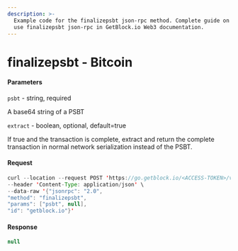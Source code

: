 ```yaml
---
description: >-
  Example code for the finalizepsbt json-rpc method. Сomplete guide on how to
  use finalizepsbt json-rpc in GetBlock.io Web3 documentation.
---
```


# finalizepsbt - Bitcoin

#### Parameters

`psbt` - string, required

A base64 string of a PSBT

`extract` - boolean, optional, default=true

If true and the transaction is complete, extract and return the complete transaction in normal network serialization instead of the PSBT.

#### Request

```java
curl --location --request POST 'https://go.getblock.io/<ACCESS-TOKEN>/v1/mainnet/' \
--header 'Content-Type: application/json' \
--data-raw '{"jsonrpc": "2.0",
"method": "finalizepsbt",
"params": ["psbt", null],
"id": "getblock.io"}'
```

#### Response

```java
null
```
